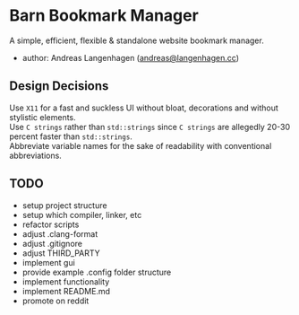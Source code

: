 # Barn Bookmark Manager
A simple, efficient, flexible & standalone website bookmark manager.

- author: Andreas Langenhagen (andreas@langenhagen.cc)

## Design Decisions
Use `X11` for a fast and suckless UI without bloat, decorations and without stylistic elements.  
Use `C strings` rather than `std::strings` since `C strings` are allegedly 20-30 percent faster than
`std::strings`.  
Abbreviate variable names for the sake of readability with conventional abbreviations.  


## TODO
- setup project structure
- setup which compiler, linker, etc
- refactor scripts
- adjust .clang-format
- adjust .gitignore
- adjust THIRD_PARTY
- implement gui
- provide example .config folder structure
- implement functionality
- implement README.md
- promote on reddit
